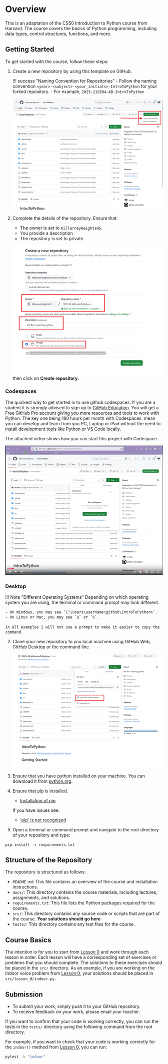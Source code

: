 # Overview

This is an adaptation of the CS50 Introduction to Python course from Harvard. The course covers the basics of Python programming, including data types, control structures, functions, and more.

## Getting Started

To get started with the course, follow these steps:

1. Create a new repository by using this template on GitHub. 

    !!! success "Naming Convention for Repositories"
        - Follow the naming convention `<year>-<subject>-<your_initials>-IntroToPython` for your forked repository.
        - For example, `2025-11SEO4-AB-IntroToPython`

    ![GitHub Template](./images/github_template.png)

2. Complete the details of the repository. Ensure that:
    - The owner is set to `KillarneyHeightsHS`.
    - You provide a description
    - The repository is set to private.

    ![GitHub Repository Details](./images/github_repo_details.png)
    then click on **Create repository**.

### Codespaces
The quickest way to get started is to use github codespaces. If you are a student it is strongly advised to sign up to [GitHub Education](https://education.github.com/discount_requests/application?type=student). You will get a Free GitHub Pro account giving you more resources and tools to work with Python. The key one being 180 hours per month with Codespaces. mean you can develop and learn from you PC, Laptop or iPad without the need to install development tools like Python or VS Code locally.

The attached video shows how you can start this project with Codespace.

[![Codespaces](./images/codespaces.png)](https://youtu.be/RFZ22h48v30)

### Desktop

!!! Note "Different Operating Systems"
    Depending on which operating system you are using, the terminal or command prompt may look different.

    - On Windows, you may see `C:\Users\username\github\IntroToPython>`.
    - On Linux or Mac, you may see `$` or `%`.

    In all examples I will not use a prompt to make it easier to copy the command.


2. Clone your new repository to you local machine using GitHub Web, GitHub Desktop or the command line.

    ![Clone Repository](./images/open_with_desktop.png)

3. Ensure that you have python installed on your machine. You can download it from [python.org](https://www.python.org/downloads/).

4. Ensure that pip is installed.
    - [Installation of pip](https://pip.pypa.io/en/stable/installation/)
    
    If you have issues see: 
    
    - ['pip' is not recognized](https://builtin.com/software-engineering-perspectives/pip-command-not-found)

4. Open a terminal or command prompt and navigate to the root directory of your repository and type:

```
pip install -r requirements.txt
```

## Structure of the Repository

The repository is structured as follows:

- `README.md`: This file contains an overview of the course and installation instructions.
- `docs/`: This directory contains the course materials, including lectures, assignments, and solutions.
- `requirements.txt`: This file lists the Python packages required for the course.
- `src/`: This directory contains any source code or scripts that are part of the course. **Your solutions should go here**
- `tests/`: This directory contains any test files for the course.

## Course Basics

The intention is for you to start from [Lesson 0](./0.%20Functions_Variables/index.md) and work through each lesson in order. Each lesson will have a corresponding set of exercises or problems that you should complete. The solutions to these exercises should be placed in the `src/` directory. As an example, if you are working on the Indoor voice problem from [Lesson 0](./0.%20Functions_Variables/Exercises/problem1.md), your solutions should be placed in `src/lesson_0/indoor.py`.

## Submission

- To submit your work, simply push it to your GitHub repository. 
- To receive feedback on your work, please email your teacher.

If you want to confirm that your code is working correctly, you can run the tests in the `tests/` directory using the following command from the root directory.

For example, if you want to check that your code is working correctly for the `indoor()` method from [Lesson 0](./0.%20Functions_Variables/Exercises/problem1.md), you can run:

```bash
pytest -k "indoor"
```




















